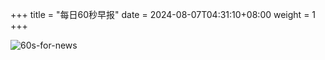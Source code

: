 +++
title = "每日60秒早报"
date = 2024-08-07T04:31:10+08:00
weight = 1
+++

![60s-for-news](/img/zaobao/zaobao.png "由 ALAPI 提供支持")
